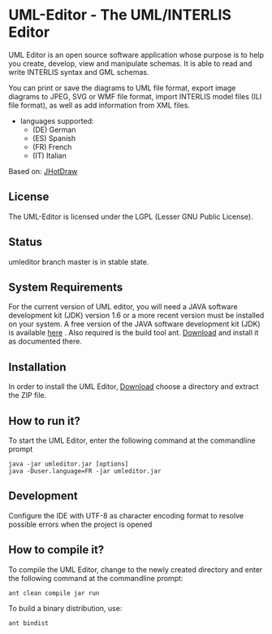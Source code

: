 # UML-Editor - The UML/INTERLIS Editor
UML Editor is an open source software application whose purpose is to help you create, develop, view and manipulate schemas. It is able to read and write INTERLIS syntax and GML schemas.

You can print or save the diagrams to UML file format, export image diagrams to JPEG, SVG or WMF file format, import INTERLIS model files (ILI file format), as well as add information from XML files.

* languages supported:
  - (DE) German
  - (ES) Spanish
  - (FR) French
  - (IT) Italian

Based on: [JHotDraw](https://sourceforge.net/p/jhotdraw/git/ci/master/tree/ "JHotDraw is a framework for structured drawing editors")

## License
The UML-Editor is licensed under the LGPL (Lesser GNU Public License).

## Status
umleditor branch master is in stable state.

## System Requirements
For the current version of UML editor, you will need a JAVA software development kit (JDK) version 1.6 or a more recent version must be installed on your system.
A free version of the JAVA software development kit (JDK) is available 
[here](http://www.oracle.com/technetwork/java/javase/downloads/index.html "Download Java Development Kit") .
Also required is the build tool ant. [Download](http://ant.apache.org "Download Apache Ant") and install it as documented there.

## Installation
In order to install the UML Editor, [Download](https://github.com/AgenciaImplementacion/umleditor/releases/download/v3.6.3/umleditor-3.6.3.zip "Download UML/Editor") choose a directory and extract the ZIP file.

## How to run it?
To start the UML Editor, enter the following command at the commandline prompt

~~~
java -jar umleditor.jar [options]
java -Duser.language=FR -jar umleditor.jar
~~~

## Development
Configure the IDE with UTF-8 as character encoding format to resolve possible errors when the project is opened

## How to compile it?
To compile the UML Editor, change to the newly created directory and enter the following command at the commandline prompt:

~~~
ant clean compile jar run
~~~

To build a binary distribution, use:
~~~
ant bindist
~~~





